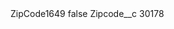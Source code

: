 <?xml version="1.0" encoding="UTF-8"?>
<CustomMetadata xmlns="http://soap.sforce.com/2006/04/metadata" xmlns:xsi="http://www.w3.org/2001/XMLSchema-instance" xmlns:xsd="http://www.w3.org/2001/XMLSchema">
    <label>ZipCode1649</label>
    <protected>false</protected>
    <values>
        <field>Zipcode__c</field>
        <value xsi:type="xsd:string">30178</value>
    </values>
</CustomMetadata>
